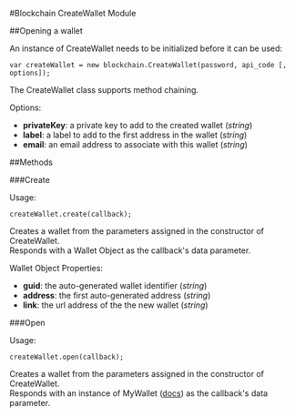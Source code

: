 #Blockchain CreateWallet Module

##Opening a wallet

An instance of CreateWallet needs to be initialized before it can be used:

```
var createWallet = new blockchain.CreateWallet(password, api_code [, options]);
```

The CreateWallet class supports method chaining.

Options:

* **privateKey**: a private key to add to the created wallet (*string*)
* **label**: a label to add to the first address in the wallet (*string*)
* **email**: an email address to associate with this wallet (*string*)

##Methods

###Create

Usage:

```
createWallet.create(callback);
```

Creates a wallet from the parameters assigned in the constructor of CreateWallet.  
Responds with a Wallet Object as the callback's data parameter.

Wallet Object Properties:

* **guid**: the auto-generated wallet identifier (*string*)
* **address**: the first auto-generated address (*string*)
* **link**: the url address of the the new wallet (*string*)

###Open

Usage:

```
createWallet.open(callback);
```

Creates a wallet from the parameters assigned in the constructor of CreateWallet.  
Responds with an instance of MyWallet ([docs](../docs/MyWallet.md)) as the callback's data parameter.
